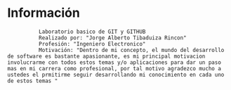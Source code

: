  # Información
              Laboratorio basico de GIT y GITHUB
              Realizado por: "Jorge Alberto Tibaduiza Rincon"
              Profesión: "Ingeniero Electronico"
              Motivación: "Dentro de mi concepto, el mundo del desarrollo de software es bastante apasionante, es mi principal motivacion involucrarme con todos estos temas y/o aplicaciones para dar un paso mas en mi carrera como profesional, por tal motivo agradezco mucho a ustedes el prmitirme seguir desarrollando mi conocimiento en cada uno de estos temas "